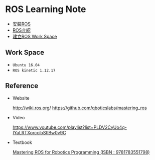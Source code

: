 # ROS Learning Note

* [安裝ROS](http://wiki.ros.org/kinetic/Installation)
* [ROS介紹](Introduction/README.md)
* [建立ROS Work Space](building/README.md)

## Work Space
* `Ubuntu 16.04`
* `ROS kinetic 1.12.17` 

## Reference
* Website

  http://wiki.ros.org/
  https://github.com/qboticslabs/mastering_ros
  
* Video

  https://www.youtube.com/playlist?list=PLDV2CyUo4q-IYaLRTXorccibStlBw0v9C

* Textbook

  [Mastering ROS for Robotics Programming (ISBN : 9781783551798)](https://github.com/Offliners/ROS_Learning_Note/blob/main/Textbook/Mastering%20ROS%20for%20Robotics%20Programming.pdf) 
